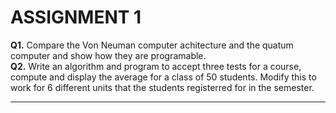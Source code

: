 # ASSIGNMENT 1
**Q1.** Compare the Von Neuman computer achitecture and the quatum computer and show how they are programable.<br>
**Q2.** Write an algorithm and program to accept three tests for a course, compute and display the average for a class of 50 students. Modify this to work for 6 different units that the students registerred for in the semester.

---